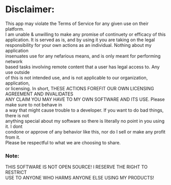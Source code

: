 # Disclaimer:

 This app may violate the Terms of Service for any given use on their platform.     
 I am unable & unwilling to make any promise of continuety or efficacy of this     
 application. It is served as is, and by using it you are taking on the legal     
 responsibility for your own actions as an individual. Nothing about my application     
 insenuates use for any nefarious means, and is only meant for performing network       
 based tasks involving remote content that a user has legal access to. Any use outside       
 of this is not intended use, and is not applicable to our organization, application,      
 or licensing. In short, THESE ACTIONS FOREFIT OUR OWN LICENSING AGREEMENT AND INVALIDATES       
 ANY CLAIM YOU MAY HAVE TO MY OWN SOFTWARE AND ITS USE. Please make sure to not behave in      
 a way that might cause trouble to a developer. If you want to do bad things, there is not      
 anything special about my software so there is literally no point in you using it. I dont     
 condone or approve of any behavior like this, nor do I sell or make any profit from it.      
 Please be respectful to what we are choosing to share. 
 
 
 ### Note:
 
 THIS SOFTWARE IS NOT OPEN SOURCE! I RESERVE THE RIGHT TO RESTRICT       
 USE TO ANYONE WHO HARMS ANYONE ELSE USING MY PRODUCTS!       